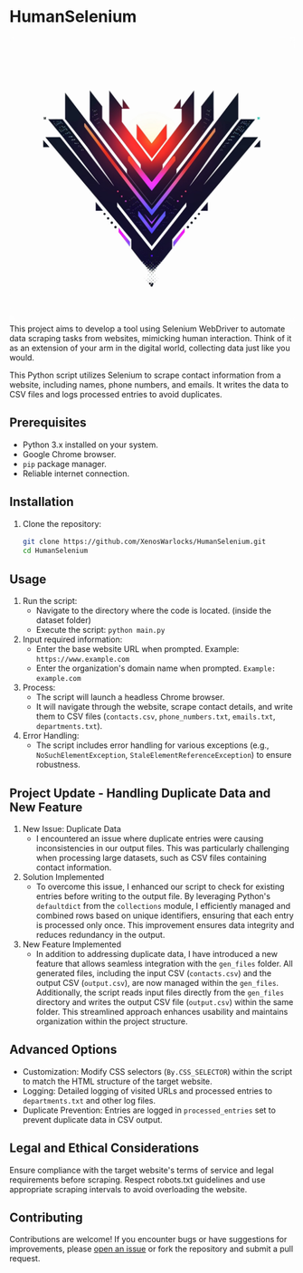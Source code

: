 # HumanSelenium

![HumanSelenium Logo](https://raw.githubusercontent.com/XenosWarlocks/HumanSelenium/main/images/Logo.webp)
This project aims to develop a tool using Selenium WebDriver to automate data scraping tasks from websites, mimicking human interaction.  Think of it as an extension of your arm in the digital world, collecting data just like you would.


This Python script utilizes Selenium to scrape contact information from a website, including names, phone numbers, and emails. It writes the data to CSV files and logs processed entries to avoid duplicates.

## Prerequisites

- Python 3.x installed on your system.
- Google Chrome browser.
- `pip` package manager.
- Reliable internet connection.

## Installation

1. Clone the repository:
   ```bash
   git clone https://github.com/XenosWarlocks/HumanSelenium.git
   cd HumanSelenium
   ```

## Usage
1. Run the script:
   - Navigate to the directory where the code is located. (inside the dataset folder)
   - Execute the script: `python main.py`
2. Input required information:
   - Enter the base website URL when prompted. Example: `https://www.example.com`
   - Enter the organization's domain name when prompted. `Example: example.com`
3. Process:
   - The script will launch a headless Chrome browser.
   - It will navigate through the website, scrape contact details, and write them to CSV files (`contacts.csv`, `phone_numbers.txt`, `emails.txt`, `departments.txt`).
4. Error Handling:
   - The script includes error handling for various exceptions (e.g., `NoSuchElementException`, `StaleElementReferenceException`) to ensure robustness.

## Project Update - Handling Duplicate Data and New Feature
1. New Issue: Duplicate Data
   - I encountered an issue where duplicate entries were causing inconsistencies in our output files. This was particularly challenging when processing large datasets, such as CSV files containing contact information.
2. Solution Implemented
   - To overcome this issue, I enhanced our script to check for existing entries before writing to the output file. By leveraging Python's `defaultdict` from the `collections` module, I efficiently managed and combined rows based on unique identifiers, ensuring that each entry is processed only once. This improvement ensures data integrity and reduces redundancy in the output.
3. New Feature Implemented
   - In addition to addressing duplicate data, I have introduced a new feature that allows seamless integration with the `gen_files` folder. All generated files, including the input CSV (`contacts.csv`) and the output CSV (`output.csv`), are now managed within the `gen_files`. Additionally, the script reads input files directly from the `gen_files` directory and writes the output CSV file (`output.csv`) within the same folder. This streamlined approach enhances usability and maintains organization within the project structure.

## Advanced Options
- Customization: Modify CSS selectors (`By.CSS_SELECTOR`) within the script to match the HTML structure of the target website.
- Logging: Detailed logging of visited URLs and processed entries to `departments.txt` and other log files.
- Duplicate Prevention: Entries are logged in `processed_entries` set to prevent duplicate data in CSV output.

## Legal and Ethical Considerations
Ensure compliance with the target website's terms of service and legal requirements before scraping.
Respect robots.txt guidelines and use appropriate scraping intervals to avoid overloading the website.

## Contributing
Contributions are welcome! If you encounter bugs or have suggestions for improvements, please [open an issue](https://github.com/XenosWarlocks/HumanSelenium/issues/new) or fork the repository and submit a pull request.
   
